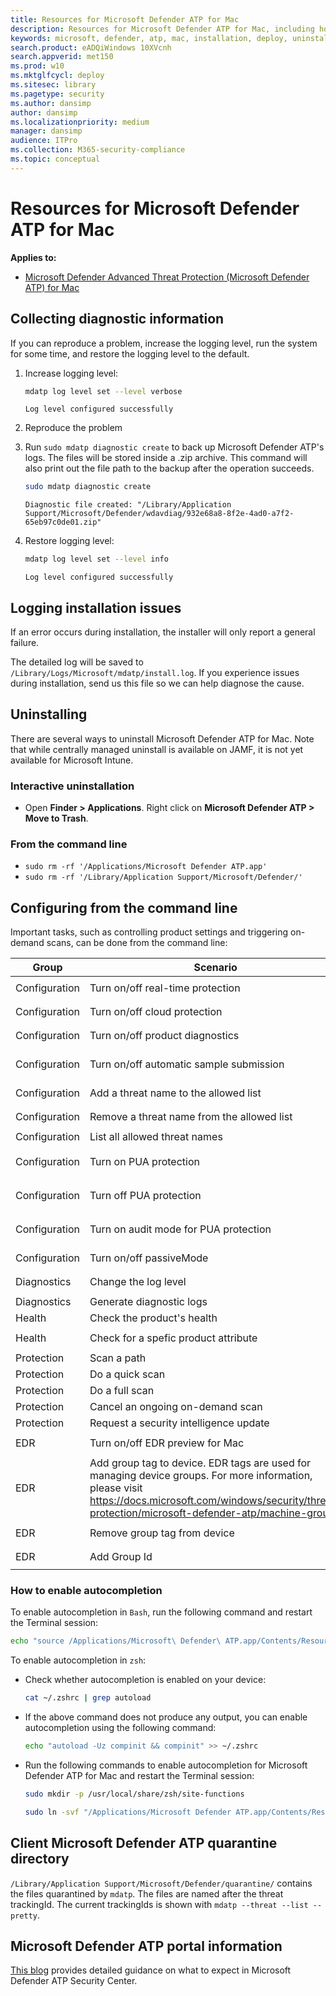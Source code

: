 ```yaml
---
title: Resources for Microsoft Defender ATP for Mac
description: Resources for Microsoft Defender ATP for Mac, including how to uninstall it, how to collect diagnostic logs, CLI commands, and known issues with the product.
keywords: microsoft, defender, atp, mac, installation, deploy, uninstallation, intune, jamf, macos, catalina, mojave, high sierra
search.product: eADQiWindows 10XVcnh
search.appverid: met150
ms.prod: w10
ms.mktglfcycl: deploy
ms.sitesec: library
ms.pagetype: security
ms.author: dansimp
author: dansimp
ms.localizationpriority: medium
manager: dansimp
audience: ITPro
ms.collection: M365-security-compliance
ms.topic: conceptual
---
```


# Resources for Microsoft Defender ATP for Mac

**Applies to:**

- [Microsoft Defender Advanced Threat Protection (Microsoft Defender ATP) for Mac](microsoft-defender-atp-mac.md)

## Collecting diagnostic information

If you can reproduce a problem, increase the logging level, run the system for some time, and restore the logging level to the default.

1. Increase logging level:

   ```bash
   mdatp log level set --level verbose
   ```

   ```Output
   Log level configured successfully
   ```

2. Reproduce the problem

3. Run `sudo mdatp diagnostic create` to back up Microsoft Defender ATP's logs. The files will be stored inside a .zip archive. This command will also print out the file path to the backup after the operation succeeds.

   ```bash
   sudo mdatp diagnostic create
   ```
   ```Output
   Diagnostic file created: "/Library/Application Support/Microsoft/Defender/wdavdiag/932e68a8-8f2e-4ad0-a7f2-65eb97c0de01.zip"
   ```

4. Restore logging level:

   ```bash
   mdatp log level set --level info
   ```
   ```Output
   Log level configured successfully
   ```

## Logging installation issues

If an error occurs during installation, the installer will only report a general failure.

The detailed log will be saved to `/Library/Logs/Microsoft/mdatp/install.log`. If you experience issues during installation, send us this file so we can help diagnose the cause.

## Uninstalling

There are several ways to uninstall Microsoft Defender ATP for Mac. Note that while centrally managed uninstall is available on JAMF, it is not yet available for Microsoft Intune.

### Interactive uninstallation

- Open **Finder > Applications**. Right click on **Microsoft Defender ATP > Move to Trash**.

### From the command line

- ```sudo rm -rf '/Applications/Microsoft Defender ATP.app'```
- ```sudo rm -rf '/Library/Application Support/Microsoft/Defender/'```

## Configuring from the command line

Important tasks, such as controlling product settings and triggering on-demand scans, can be done from the command line:

|Group        |Scenario                                   |Command                                                                           |
|-------------|-------------------------------------------|----------------------------------------------------------------------------------|
|Configuration|Turn on/off real-time protection           |`mdatp config real-time-protection [enabled/disabled]`                            |
|Configuration|Turn on/off cloud protection               |`mdatp config cloud --value [enabled/disabled]`                                   |
|Configuration|Turn on/off product diagnostics            |`mdatp config cloud-diagnostic --value [enabled/disabled]`                        |
|Configuration|Turn on/off automatic sample submission    |`mdatp config cloud-automatic-sample-submission --value [enabled/disabled]`       |
|Configuration|Add a threat name to the allowed list      |`mdatp threat allowed add --name [threat-name]`                                   |
|Configuration|Remove a threat name from the allowed list |`mdatp threat allowed remove --name [threat-name]`                                |
|Configuration|List all allowed threat names              |`mdatp threat allowed list`                                                       |
|Configuration|Turn on PUA protection                     |`mdatp threat policy set --type potentially_unwanted_application -- action block` |
|Configuration|Turn off PUA protection                    |`mdatp threat policy set --type potentially_unwanted_application -- action off`   |
|Configuration|Turn on audit mode for PUA protection      |`mdatp threat policy set --type potentially_unwanted_application -- action audit` |
|Configuration|Turn on/off passiveMode                    |`mdatp config passive-mode --value enabled [enabled/disabled]`                    |
|Diagnostics  |Change the log level                       |`mdatp log level set --level [error/warning/info/verbose]`                        |
|Diagnostics  |Generate diagnostic logs                   |`mdatp diagnostic create`                                                         |
|Health       |Check the product's health                 |`mdatp health`                                                                    |
|Health       |Check for a spefic product attribute       |`mdatp health --field [attribute: healthy/licensed/engine_version...]`            |
|Protection   |Scan a path                                |`mdatp scan custom --path [path]`                                                 |
|Protection   |Do a quick scan                            |`mdatp scan quick`                                                                |
|Protection   |Do a full scan                             |`mdatp scan full`                                                                 |
|Protection   |Cancel an ongoing on-demand scan           |`mdatp scan cancel`                                                               |
|Protection   |Request a security intelligence update     |`mdatp definitions update`                                                        |
|EDR          |Turn on/off EDR preview for Mac            |`mdatp edr early-preview [enabled/disabled]`                                      |
|EDR          |Add group tag to device. EDR tags are used for managing device groups. For more information, please visit https://docs.microsoft.com/windows/security/threat-protection/microsoft-defender-atp/machine-groups |`mdatp edr tag set --name GROUP --value [name]` |
|EDR          |Remove group tag from device               |`mdatp edr tag remove --tag-name [name]`                                          |
|EDR          |Add Group Id                               |`mdatp edr group-ids --group-id [group]`                                          |

### How to enable autocompletion

To enable autocompletion in `Bash`, run the following command and restart the Terminal session:

```bash
echo "source /Applications/Microsoft\ Defender\ ATP.app/Contents/Resources/Tools/mdatp_completion.bash" >> ~/.bash_profile
```

To enable autocompletion in `zsh`:

- Check whether autocompletion is enabled on your device:

   ```zsh
   cat ~/.zshrc | grep autoload
   ```

- If the above command does not produce any output, you can enable autocompletion using the following command:

   ```zsh
   echo "autoload -Uz compinit && compinit" >> ~/.zshrc
   ```

- Run the following commands to enable autocompletion for Microsoft Defender ATP for Mac and restart the Terminal session:

   ```zsh
   sudo mkdir -p /usr/local/share/zsh/site-functions
   ```
   ```zsh
   sudo ln -svf "/Applications/Microsoft Defender ATP.app/Contents/Resources/Tools/mdatp_completion.zsh" /usr/local/share/zsh/site-functions/_mdatp
   ```

## Client Microsoft Defender ATP quarantine directory

`/Library/Application Support/Microsoft/Defender/quarantine/` contains the files quarantined by `mdatp`. The files are named after the threat trackingId. The current trackingIds is shown with `mdatp --threat --list --pretty`.

## Microsoft Defender ATP portal information

[This blog](https://techcommunity.microsoft.com/t5/microsoft-defender-atp/edr-capabilities-for-macos-have-now-arrived/ba-p/1047801) provides detailed guidance on what to expect in Microsoft Defender ATP Security Center.
